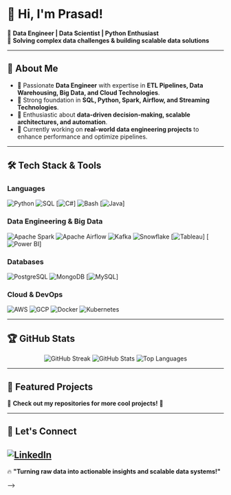 # 👋 Hi, I'm Prasad!

🚀 **Data Engineer | Data Scientist | Python Enthusiast**  
📍 **Solving complex data challenges & building scalable data solutions**  

---

## 🚀 **About Me**
- 🔹 Passionate **Data Engineer** with expertise in **ETL Pipelines, Data Warehousing, Big Data, and Cloud Technologies**.
- 🔹 Strong foundation in **SQL, Python, Spark, Airflow, and Streaming Technologies**.
- 🔹 Enthusiastic about **data-driven decision-making, scalable architectures, and automation**.
- 🔹 Currently working on **real-world data engineering projects** to enhance performance and optimize pipelines.

---

## 🛠 **Tech Stack & Tools**
### **Languages**
![Python](https://img.shields.io/badge/Python-3776AB?style=for-the-badge&logo=python&logoColor=white)
![SQL](https://img.shields.io/badge/SQL-CC2927?style=for-the-badge&logo=sqlite&logoColor=white)
[![C#](https://custom-icon-badges.demolab.com/badge/C%23-%23239120.svg?style=for-the-badge&logo=cshrp&logoColor=white)]
![Bash](https://img.shields.io/badge/Bash-4EAA25?style=for-the-badge&logo=gnu-bash&logoColor=white)
[![Java](https://img.shields.io/badge/Java-%23ED8B00.svg?style=for-the-badge&logo=openjdk&logoColor=white)]

### **Data Engineering & Big Data**
![Apache Spark](https://img.shields.io/badge/Apache%20Spark-FDEE21?style=for-the-badge&logo=apachespark&logoColor=black)
![Apache Airflow](https://img.shields.io/badge/Apache%20Airflow-017CEE?style=for-the-badge&logo=apacheairflow&logoColor=white)
![Kafka](https://img.shields.io/badge/Kafka-231F20?style=for-the-badge&logo=apachekafka&logoColor=white)
![Snowflake](https://img.shields.io/badge/Snowflake-29B5E8?style=for-the-badge&logo=snowflake&logoColor=white)
[![Tableau](https://custom-icon-badges.demolab.com/badge/Tableau-0176D3?style=for-the-badge&logo=tableau&logoColor=white)]
[![Power BI](https://custom-icon-badges.demolab.com/badge/Power%20BI-F1C912?style=for-the-badge&logo=power-bi&logoColor=white)]

### **Databases**
![PostgreSQL](https://img.shields.io/badge/PostgreSQL-336791?style=for-the-badge&logo=postgresql&logoColor=white)
![MongoDB](https://img.shields.io/badge/MongoDB-47A248?style=for-the-badge&logo=mongodb&logoColor=white)
[![MySQL](https://img.shields.io/badge/MySQL-4479A1?style=for-the-badge&logo=mysql&logoColor=white)]

### **Cloud & DevOps**
![AWS](https://img.shields.io/badge/AWS-232F3E?style=for-the-badge&logo=amazonaws&logoColor=white)
![GCP](https://img.shields.io/badge/Google%20Cloud-4285F4?style=for-the-badge&logo=googlecloud&logoColor=white)
![Docker](https://img.shields.io/badge/Docker-2496ED?style=for-the-badge&logo=docker&logoColor=white)
![Kubernetes](https://img.shields.io/badge/Kubernetes-326CE5?style=for-the-badge&logo=kubernetes&logoColor=white)

---

## 🏆 **GitHub Stats**
<p align="center">
  <img src="https://github-readme-streak-stats.herokuapp.com/?user=pilanpra&theme=dark" alt="GitHub Streak"/>
  <img src="https://github-readme-stats.vercel.app/api?username=pilanpra&show_icons=true&theme=dark" alt="GitHub Stats"/>
  <img src="https://github-readme-stats.vercel.app/api/top-langs/?username=pilanpra&layout=compact&theme=dark" alt="Top Languages"/>
</p>

---

## 📝 **Featured Projects**
🔹 **Check out my repositories for more cool projects!** 🚀  

---

## 🔗 **Let's Connect**
[![LinkedIn](https://img.shields.io/badge/LinkedIn-0A66C2?style=for-the-badge&logo=linkedin&logoColor=white)](https://www.linkedin.com/in/your-profile/)
---

🔥 **"Turning raw data into actionable insights and scalable data systems!"**

-->

